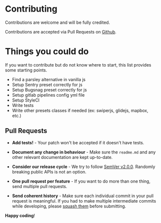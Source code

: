 # Contributing

Contributions are welcome and will be fully credited.

Contributions are accepted via Pull Requests on [Github](https://github.com/ayctor/laravel-starter).

# Things you could do

If you want to contribute but do not know where to start, this list provides some starting points.

- Find a parsley alternative in vanilla js
- Setup Sentry preset correctly for js
- Setup Bugsnag preset correctly for js
- Setup gitlab pipelines config yml file
- Setup StyleCI
- Write tests
- Write other presets classes if needed (ex: swiperjs, glidejs, mapbox, etc.)

## Pull Requests

- **Add tests!** - Your patch won't be accepted if it doesn't have tests.

- **Document any change in behaviour** - Make sure the `readme.md` and any other relevant documentation are kept up-to-date.

- **Consider our release cycle** - We try to follow [SemVer v2.0.0](http://semver.org/). Randomly breaking public APIs is not an option.

- **One pull request per feature** - If you want to do more than one thing, send multiple pull requests.

- **Send coherent history** - Make sure each individual commit in your pull request is meaningful. If you had to make multiple intermediate commits while developing, please [squash them](http://www.git-scm.com/book/en/v2/Git-Tools-Rewriting-History#Changing-Multiple-Commit-Messages) before submitting.


**Happy coding**!
